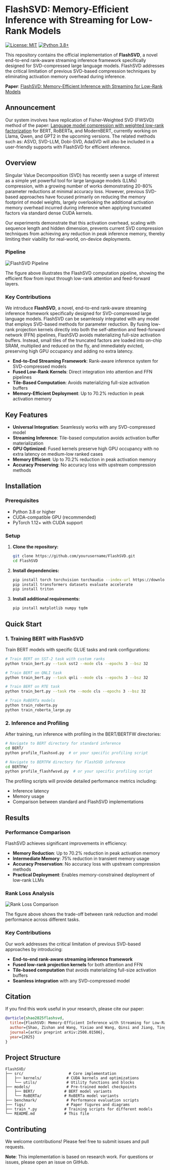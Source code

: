 # FlashSVD: Memory-Efficient Inference with Streaming for Low-Rank Models

[![License: MIT](https://img.shields.io/badge/License-MIT-yellow.svg)](https://opensource.org/licenses/MIT)
[![Python 3.8+](https://img.shields.io/badge/python-3.8+-blue.svg)](https://www.python.org/downloads/)

This repository contains the official implementation of **FlashSVD**, a novel end-to-end rank-aware streaming inference framework specifically designed for SVD-compressed large language models. FlashSVD addresses the critical limitation of previous SVD-based compression techniques by eliminating activation memory overhead during inference.


**Paper**: [FlashSVD: Memory-Efficient Inference with Streaming for Low-Rank Models](https://arxiv.org/abs/2508.01506)


## Announcement
Our system involves have replication of Fisher-Weighted SVD (FWSVD) method of the paper: [Language model compression with weighted low-rank factorization](https://arxiv.org/abs/2207.00112) for BERT, RoBERTa, and ModernBERT, currently working on Llama, Qwen, and GPT2 in the upcoming versions. The related methods such as: ASVD, SVD-LLM, Dobi-SVD, AdaSVD will also be included in a user-friendly supports with FlashSVD for efficient inference.


## Overview

Singular Value Decomposition (SVD) has recently seen a surge of interest as a simple yet powerful tool for large language models (LLMs) compression, with a growing number of works demonstrating 20-80% parameter reductions at minimal accuracy loss. However, previous SVD-based approaches have focused primarily on reducing the memory footprint of model weights, largely overlooking the additional activation memory overhead incurred during inference when applying truncated factors via standard dense CUDA kernels.

Our experiments demonstrate that this activation overhead, scaling with sequence length and hidden dimension, prevents current SVD compression techniques from achieving any reduction in peak inference memory, thereby limiting their viability for real-world, on-device deployments.

### Pipeline

![FlashSVD Pipeline](figs/pipeline.png)

The figure above illustrates the FlashSVD computation pipeline, showing the efficient flow from input through low-rank attention and feed-forward layers.


### Key Contributions

We introduce **FlashSVD**, a novel, end-to-end rank-aware streaming inference framework specifically designed for SVD-compressed large language models. FlashSVD can be seamlessly integrated with any model that employs SVD-based methods for parameter reduction. By fusing low-rank projection kernels directly into both the self-attention and feed-forward network (FFN) pipelines, FlashSVD avoids materializing full-size activation buffers. Instead, small tiles of the truncated factors are loaded into on-chip SRAM, multiplied and reduced on the fly, and immediately evicted, preserving high GPU occupancy and adding no extra latency.

- **End-to-End Streaming Framework**: Rank-aware inference system for SVD-compressed models
- **Fused Low-Rank Kernels**: Direct integration into attention and FFN pipelines  
- **Tile-Based Computation**: Avoids materializing full-size activation buffers
- **Memory-Efficient Deployment**: Up to 70.2% reduction in peak activation memory

## Key Features

- **Universal Integration**: Seamlessly works with any SVD-compressed model
- **Streaming Inference**: Tile-based computation avoids activation buffer materialization
- **GPU Optimized**: Fused kernels preserve high GPU occupancy with no extra latency on medium-low ranked cases
- **Memory Efficient**: Up to 70.2% reduction in peak activation memory
- **Accuracy Preserving**: No accuracy loss with upstream compression methods

## Installation

### Prerequisites

- Python 3.8 or higher
- CUDA-compatible GPU (recommended)
- PyTorch 1.12+ with CUDA support

### Setup

1. **Clone the repository:**
   ```bash
   git clone https://github.com/yourusername/FlashSVD.git
   cd FlashSVD
   ```

2. **Install dependencies:**
   ```bash
   pip install torch torchvision torchaudio --index-url https://download.pytorch.org/whl/cu118
   pip install transformers datasets evaluate accelerate
   pip install triton 
   ```

3. **Install additional requirements:**
   ```bash
   pip install matplotlib numpy tqdm
   ```

## Quick Start

### 1. Training BERT with FlashSVD

Train BERT models with specific GLUE tasks and rank configurations:

```bash
# Train BERT on SST-2 task with custom ranks
python train_bert.py --task sst2 --mode cls --epochs 3 --bsz 32

# Train BERT on QNLI task
python train_bert.py --task qnli --mode cls --epochs 3 --bsz 32

# Train BERT on RTE task
python train_bert.py --task rte --mode cls --epochs 3 --bsz 32

# Train RoBERTa models
python train_roberta.py
python train_roberta_large.py
```

### 2. Inference and Profiling

After training, run inference with profiling in the BERT/BERTFW directories:

```bash
# Navigate to BERT directory for standard inference
cd BERT/
python profile_flashsvd.py  # or your specific profiling script

# Navigate to BERTFW directory for FlashSVD inference
cd BERTFW/
python profile_flashfwsvd.py  # or your specific profiling script
```

The profiling scripts will provide detailed performance metrics including:
- Inference latency
- Memory usage
- Comparison between standard and FlashSVD implementations



## Results

### Performance Comparison

FlashSVD achieves significant improvements in efficiency:

- **Memory Reduction**: Up to 70.2% reduction in peak activation memory
- **Intermediate Memory**: 75% reduction in transient memory usage
- **Accuracy Preservation**: No accuracy loss with upstream compression methods
- **Practical Deployment**: Enables memory-constrained deployment of low-rank LLMs

### Rank Loss Analysis

![Rank Loss Comparison](figs/rank_loss_comparison.png)

The figure above shows the trade-off between rank reduction and model performance across different tasks.

### Key Contributions

Our work addresses the critical limitation of previous SVD-based approaches by introducing:

- **End-to-end rank-aware streaming inference framework**
- **Fused low-rank projection kernels** for both attention and FFN
- **Tile-based computation** that avoids materializing full-size activation buffers
- **Seamless integration** with any SVD-compressed model

## Citation

If you find this work useful in your research, please cite our paper:

```bibtex
@article{shao2025flashsvd,
  title={FlashSVD: Memory-Efficient Inference with Streaming for Low-Rank Models},
  author={Shao, Zishan and Wang, Yixiao and Wang, Qinsi and Jiang, Ting and Du, Zhixu and Ye, Hancheng and Zhuo, Danyang and Chen, Yiran and Li, Hai},
  journal={arXiv preprint arXiv:2508.01506},
  year={2025}
}
```

<!-- **Paper**: [FlashSVD: Memory-Efficient Inference with Streaming for Low-Rank Models](https://arxiv.org/abs/2508.01506) -->

## Project Structure

```
FlashSVD/
├── src/                    # Core implementation
│   ├── kernels/           # CUDA kernels and optimizations
│   └── utils/             # Utility functions and blocks
├── models/                # Pre-trained model checkpoints
│   ├── BERT/             # BERT model variants
│   └── RoBERTa/          # RoBERTa model variants
├── benchmark/             # Performance evaluation scripts
├── figs/                  # Paper figures and diagrams
├── train_*.py            # Training scripts for different models
└── README.md             # This file
```

## Contributing

We welcome contributions! Please feel free to submit issues and pull requests.

**Note**: This implementation is based on research work. For questions or issues, please open an issue on GitHub.
